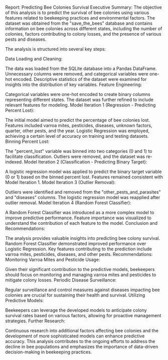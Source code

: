 Report: Predicting Bee Colonies Survival
Executive Summary:
The objective of this analysis is to predict the survival of bee colonies using various features related to beekeeping practices and environmental factors. The dataset was obtained from the "save_the_bees" database and contains information on bee colonies across different states, including the number of colonies, factors contributing to colony losses, and the presence of various pests and diseases.

The analysis is structured into several key steps:

Data Loading and Cleaning:

The data was loaded from the SQLite database into a Pandas DataFrame.
Unnecessary columns were removed, and categorical variables were one-hot encoded.
Descriptive statistics of the dataset were examined for insights into the distribution of key variables.
Feature Engineering:

Categorical variables were one-hot encoded to create binary columns representing different states.
The dataset was further refined to include relevant features for modeling.
Model Iteration 1 (Regression - Predicting Percent Lost):

The initial model aimed to predict the percentage of bee colonies lost.
Features included varroa mites, pesticides, diseases, unknown factors, quarter, other pests, and the year.
Logistic Regression was employed, achieving a certain level of accuracy on training and testing datasets.
Binning Percent Lost:

The "percent_lost" variable was binned into two categories (0 and 1) to facilitate classification.
Outliers were removed, and the dataset was re-indexed.
Model Iteration 2 (Classification - Predicting Binary Target):

A logistic regression model was applied to predict the binary target variable (0 or 1) based on the binned percent lost.
Features remained consistent with Model Iteration 1.
Model Iteration 3 (Outlier Removal):

Outliers were identified and removed from the "other_pests_and_parasites" and "diseases" columns.
The logistic regression model was reapplied after outlier removal.
Model Iteration 4 (Random Forest Classifier):

A Random Forest Classifier was introduced as a more complex model to improve predictive performance.
Feature importance was visualized to understand the contribution of each feature to the model.
Conclusion and Recommendations:

The analysis provides valuable insights into predicting bee colony survival.
Random Forest Classifier demonstrated improved performance over Logistic Regression.
Key features contributing to the prediction include varroa mites, pesticides, diseases, and other pests.
Recommendations:
Monitoring Varroa Mites and Pesticide Usage:

Given their significant contribution to the predictive models, beekeepers should focus on monitoring and managing varroa mites and pesticides to mitigate colony losses.
Periodic Disease Surveillance:

Regular surveillance and control measures against diseases impacting bee colonies are crucial for sustaining their health and survival.
Utilizing Predictive Models:

Beekeepers can leverage the developed models to anticipate colony survival rates based on various factors, allowing for proactive management strategies.
Further Research:

Continuous research into additional factors affecting bee colonies and the development of more sophisticated models can enhance predictive accuracy.
This analysis contributes to the ongoing efforts to address the decline in bee populations and emphasizes the importance of data-driven decision-making in beekeeping practices.
